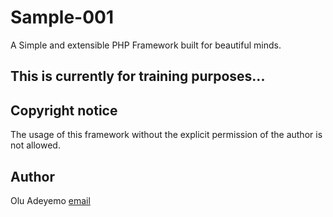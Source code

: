 # Sample-001

A Simple and extensible PHP Framework built for beautiful minds.

## This is currently for training purposes...


## Copyright notice
The usage of this framework without the explicit permission of the author is not allowed.


## Author
Olu Adeyemo [email](theoafactor@gmail.com)

